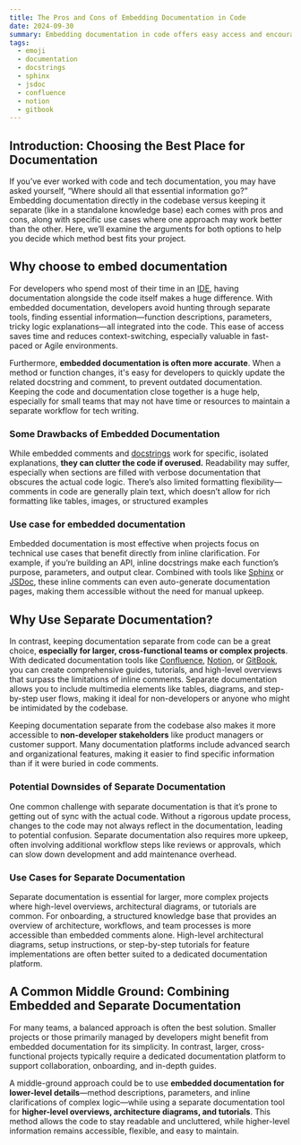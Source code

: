 ```yaml
---
title: The Pros and Cons of Embedding Documentation in Code
date: 2024-09-30
summary: Embedding documentation in code offers easy access and encourages updates but can cause clutter and limited structure. OpenAPI provides a solution by automating and centralizing API documentation, ensuring consistency without compromising code clarity.
tags:
  - emoji
  - documentation
  - docstrings
  - sphinx
  - jsdoc
  - confluence
  - notion
  - gitbook
---
```

## Introduction: Choosing the Best Place for Documentation
If you’ve ever worked with code and tech documentation, you may have asked yourself, “Where should all that essential information go?” Embedding documentation directly in the codebase versus keeping it separate (like in a standalone knowledge base) each comes with pros and cons, along with specific use cases where one approach may work better than the other. Here, we’ll examine the arguments for both options to help you decide which method best fits your project.
## Why choose to embed documentation
For developers who spend most of their time in an [IDE](https://en.wikipedia.org/wiki/Integrated_development_environment), having documentation alongside the code itself makes a huge difference. With embedded documentation, developers avoid hunting through separate tools, finding essential information—function descriptions, parameters, tricky logic explanations—all integrated into the code. This ease of access saves time and reduces context-switching, especially valuable in fast-paced or Agile environments.

Furthermore, **embedded documentation is often more accurate**. When a method or function changes, it's easy for developers to quickly update the related docstring and comment, to prevent outdated documentation. Keeping the code and documentation close together is a huge help, especially for small teams that may not have time or resources to maintain a separate workflow for tech writing.
### Some Drawbacks of Embedded Documentation
While embedded comments and [docstrings](https://it.wikipedia.org/wiki/Docstring) work for specific, isolated explanations, **they can clutter the code if overused.** Readability may suffer, especially when sections are filled with verbose documentation that obscures the actual code logic. There’s also limited formatting flexibility—comments in code are generally plain text, which doesn’t allow for rich formatting like tables, images, or structured examples
### Use case for embedded documentation
Embedded documentation is most effective when projects focus on technical use cases that benefit directly from inline clarification. For example, if you’re building an API, inline docstrings make each function’s purpose, parameters, and output clear. Combined with tools like [Sphinx](https://www.sphinx-doc.org/) or [JSDoc](https://jsdoc.app/), these inline comments can even auto-generate documentation pages, making them accessible without the need for manual upkeep.

## Why Use Separate Documentation?

In contrast, keeping documentation separate from code can be a great choice, **especially for larger, cross-functional teams or complex projects**. With dedicated documentation tools like [Confluence](https://www.atlassian.com/software/confluence), [Notion](https://www.notion.so/), or [GitBook](https://www.gitbook.com/), you can create comprehensive guides, tutorials, and high-level overviews that surpass the limitations of inline comments. Separate documentation allows you to include multimedia elements like tables, diagrams, and step-by-step user flows, making it ideal for non-developers or anyone who might be intimidated by the codebase.

Keeping documentation separate from the codebase also makes it more accessible to **non-developer stakeholders** like product managers or customer support. Many documentation platforms include advanced search and organizational features, making it easier to find specific information than if it were buried in code comments.

### Potential Downsides of Separate Documentation
One common challenge with separate documentation is that it’s prone to getting out of sync with the actual code. Without a rigorous update process, changes to the code may not always reflect in the documentation, leading to potential confusion. Separate documentation also requires more upkeep, often involving additional workflow steps like reviews or approvals, which can slow down development and add maintenance overhead.

### Use Cases for Separate Documentation
Separate documentation is essential for larger, more complex projects where high-level overviews, architectural diagrams, or tutorials are common. For onboarding, a structured knowledge base that provides an overview of architecture, workflows, and team processes is more accessible than embedded comments alone. High-level architectural diagrams, setup instructions, or step-by-step tutorials for feature implementations are often better suited to a dedicated documentation platform.

## A Common Middle Ground: Combining Embedded and Separate Documentation

For many teams, a balanced approach is often the best solution. Smaller projects or those primarily managed by developers might benefit from embedded documentation for its simplicity. In contrast, larger, cross-functional projects typically require a dedicated documentation platform to support collaboration, onboarding, and in-depth guides.

A middle-ground approach could be to use **embedded documentation for lower-level details**—method descriptions, parameters, and inline clarifications of complex logic—while using a separate documentation tool for **higher-level overviews, architecture diagrams, and tutorials**. This method allows the code to stay readable and uncluttered, while higher-level information remains accessible, flexible, and easy to maintain.